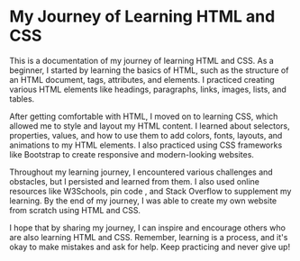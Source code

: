 # My Journey of Learning HTML and CSS

This is a documentation of my journey of learning HTML and CSS. As a beginner, I started by learning the basics of HTML, such as the structure of an HTML document, tags, attributes, and elements. I practiced creating various HTML elements like headings, paragraphs, links, images, lists, and tables.

After getting comfortable with HTML, I moved on to learning CSS, which allowed me to style and layout my HTML content. I learned about selectors, properties, values, and how to use them to add colors, fonts, layouts, and animations to my HTML elements. I also practiced using CSS frameworks like Bootstrap to create responsive and modern-looking websites.

Throughout my learning journey, I encountered various challenges and obstacles, but I persisted and learned from them. I also used online resources like W3Schools, pin code , and Stack Overflow to supplement my learning. By the end of my journey, I was able to create my own website from scratch using HTML and CSS.

I hope that by sharing my journey, I can inspire and encourage others who are also learning HTML and CSS. Remember, learning is a process, and it's okay to make mistakes and ask for help. Keep practicing and never give up!
